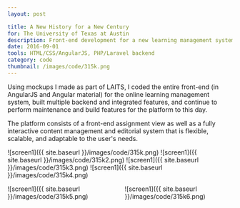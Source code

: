 ```yaml
---
layout: post

title: A New History for a New Century
for: The University of Texas at Austin
description: Front-end development for a new learning management system for online classes at UT-Austin
date: 2016-09-01
tools: HTML/CSS/AngularJS, PHP/Laravel backend
category: code
thumbnail: /images/code/315k.png
---
```

Using mockups I made as part of LAITS, I coded the entire front-end (in AngularJS and Angular material) for the online learning management system, built multiple backend and integrated features, and continue to perform maintenance and build features for the platform to this day.

The platform consists of a front-end assignment view as well as a fully interactive content management and editorial system that is flexible, scalable, and adaptable to the user's needs.

![screen1]({{ site.baseurl }}/images/code/315k.png)
![screen1]({{ site.baseurl }}/images/code/315k2.png)
![screen1]({{ site.baseurl }}/images/code/315k3.png)
![screen1]({{ site.baseurl }}/images/code/315k4.png)

<div class="columns" markdown="1">
<div class="column col-6" markdown="1"> 
![screen1]({{ site.baseurl }}/images/code/315k5.png)
</div>
<div class="column col-6" markdown="1">
![screen1]({{ site.baseurl }}/images/code/315k6.png)
</div>
</div>